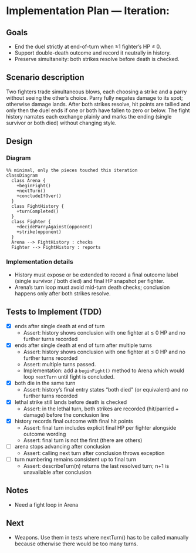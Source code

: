 # Implementation Plan — Iteration: 

## Goals

- End the duel strictly at end-of-turn when ≥1 fighter’s HP ≤ 0.
- Support double-death outcome and record it neutrally in history.
- Preserve simultaneity: both strikes resolve before death is checked.

## Scenario description

Two fighters trade simultaneous blows, each choosing a strike and a parry without seeing the other’s choice. Parry fully negates damage to its spot; otherwise damage lands. After both strikes resolve, hit points are tallied and only then the duel ends if one or both have fallen to zero or below. The fight history narrates each exchange plainly and marks the ending (single survivor or both died) without changing style.

## Design

### Diagram

```mermaid
%% minimal, only the pieces touched this iteration
classDiagram
  class Arena {
    +beginFight()
    +nextTurn()
    +concludeIfOver()
  }
  class FightHistory {
    +turnCompleted()
  }
  class Fighter {
    +decideParryAgainst(opponent)
    +strike(opponent)
  }
  Arena --> FightHistory : checks
  Fighter --> FightHistory : reports
```

### Implementation details

- History must expose or be extended to record a final outcome label (single survivor / both died) and final HP snapshot per fighter.
- Arena’s turn loop must avoid mid-turn death checks; conclusion happens only after both strikes resolve.

## Tests to Implement (TDD)

- [x] ends after single death at end of turn
  - Assert: history shows conclusion with one fighter at ≤ 0 HP and no further turns recorded
- [x] ends after single death at end of turn after multiple turns
  - Assert: history shows conclusion with one fighter at ≤ 0 HP and no further turns recorded
  - Assert: multiple turns passed.
  - Implementation: add a `beginFight()` method to Arena which would loop `nextTurn` until fight is concluded.
- [x] both die in the same turn
  - Assert: history’s final entry states “both died” (or equivalent) and no further turns recorded
- [X] lethal strike still lands before death is checked
  - Assert: in the lethal turn, both strikes are recorded (hit/parried + damage) before the conclusion line
- [x] history records final outcome with final hit points
  - Assert: final turn includes explicit final HP per fighter alongside outcome wording
  - Assert: final turn is not the first (there are others)
- [ ] arena stops advancing after conclusion
  - Assert: calling next turn after conclusion throws exception
- [ ] turn numbering remains consistent up to final turn
  - Assert: describeTurn(n) returns the last resolved turn; n+1 is unavailable after conclusion

## Notes
- Need a fight loop in Arena

## Next
- Weapons. Use them in tests where nextTurn() has to be called manually because otherwise there would be too many turns.